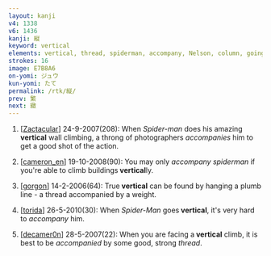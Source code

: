 ```yaml
---
layout: kanji
v4: 1338
v6: 1436
kanji: 縦
keyword: vertical
elements: vertical, thread, spiderman, accompany, Nelson, column, going, line, horns, mend
strokes: 16
image: E7B8A6
on-yomi: ジュウ
kun-yomi: たて
permalink: /rtk/縦/
prev: 繁
next: 緻
---
```


1) [<a href="http://kanji.koohii.com/profile/Zactacular">Zactacular</a>] 24-9-2007(208): When <em>Spider-man</em> does his amazing<strong> vertical</strong> wall climbing, a throng of photographers <em>accompanies</em> him to get a good shot of the action.

2) [<a href="http://kanji.koohii.com/profile/cameron_en">cameron_en</a>] 19-10-2008(90): You may only <em>accompany</em> <em>spiderman</em> if you&#039;re able to climb buildings<strong> vertical</strong>ly.

3) [<a href="http://kanji.koohii.com/profile/gorgon">gorgon</a>] 14-2-2006(64): True<strong> vertical</strong> can be found by hanging a plumb line - a thread accompanied by a weight.

4) [<a href="http://kanji.koohii.com/profile/torida">torida</a>] 26-5-2010(30): When <em>Spider-Man</em> goes<strong> vertical</strong>, it&#039;s very hard to <em>accompany</em> him.

5) [<a href="http://kanji.koohii.com/profile/decamer0n">decamer0n</a>] 28-5-2007(22): When you are facing a<strong> vertical</strong> climb, it is best to be <em>accompanied</em> by some good, strong <em>thread</em>.

